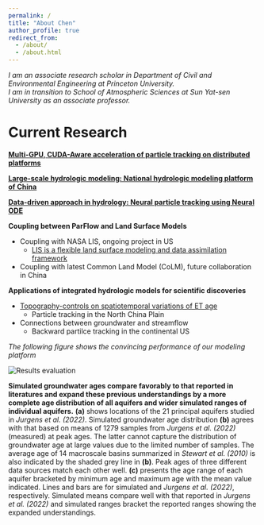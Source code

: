 ```yaml
---
permalink: /
title: "About Chen"
author_profile: true
redirect_from: 
  - /about/
  - /about.html
---
```

 
*I am an associate research scholar in Department of Civil and Environmental Engineering at Princeton University.  
I am in transition to School of Atmospheric Sciences at Sun Yat-sen University as an associate professor.*

Current Research
======
[**Multi-GPU, CUDA-Aware acceleration of particle tracking on distributed platforms**](https://github.com/aureliayang/EcoSLIM_CONUS) 

[**Large-scale hydrologic modeling: National hydrologic modeling platform of China**](https://github.com/aureliayang/ParFlow-CONCN) 

[**Data-driven approach in hydrology: Neural particle tracking using Neural ODE**](https://github.com/aureliayang/XEcoSLIM)  

**Coupling between ParFlow and Land Surface Models**  
* Coupling with NASA LIS, ongoing project in US
  * [LIS is a flexible land surface modeling and data assimilation framework](https://lis.gsfc.nasa.gov/software/lis)
* Coupling with latest Common Land Model (CoLM), future collaboration in China

**Applications of integrated hydrologic models for scientific discoveries**  
* [Topography-controls on spatiotemporal variations of ET age](https://agupubs.onlinelibrary.wiley.com/doi/full/10.1029/2023JD039228)
  * Particle tracking in the North China Plain
* Connections between groundwater and streamflow
  * Backward partilce tracking in the continental US

*The following figure shows the convincing performance of our modeling platform*

![Results evaluation](/images/particle_tracking_evaluation_Page.png)  

**Simulated groundwater ages compare favorably to that reported in literatures and expand these previous understandings by a more complete age distribution of all aquifers and wider simulated ranges of individual aquifers.** **(a)** shows locations of the 21 principal aquifers studied in *Jurgens et al. (2022)*. Simulated groundwater age distribution **(b)** agrees with that based on means of 1279 samples from *Jurgens et al. (2022)* (measured) at peak ages. The latter cannot capture the distribution of groundwater age at large values due to the limited number of samples. The average age of 14 macroscale basins summarized in *Stewart et al. (2010)* is also indicated by the shaded grey line in **(b)**. Peak ages of three different data sources match each other well. **(c)** presents the age range of each aquifer bracketed by minimum age and maximum age with the mean value indicated. Lines and bars are for simulated and *Jurgens et al. (2022)*, respectively. Simulated means compare well with that reported in *Jurgens et al. (2022)* and simulated ranges bracket the reported ranges showing the expanded understandings.
